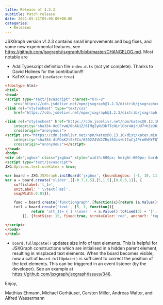 ```yaml
---
title: Release of 1.2.3
subtitle: Patch release
date: 2021-05-21T09:00:00+00:00
categories:
  - Releases
---
```


JSXGraph version v1.2.3 contains small improvements and bug fixes, and some new experimental features, see <https://github.com/jsxgraph/jsxgraph/blob/master/CHANGELOG.md>.
Most notable are

- Add Typescript definition file `index.d.ts` (not yet complete). Thanks to David Holmes for the contribution!!!
- KaTeX support (`useKatex:true`)

```html
<!doctype html>
<html>
<head>
<script type="text/javascript" charset="UTF-8"
    src="https://cdn.jsdelivr.net/npm/jsxgraph@1.2.3/distrib/jsxgraphcore.js"></script>
<link rel="stylesheet" type="text/css" 
    href="https://cdn.jsdelivr.net/npm/jsxgraph@1.2.3/distrib/jsxgraph.css" />

<link rel="stylesheet" href="https://cdn.jsdelivr.net/npm/katex@0.13.10/dist/katex.min.css" 
    integrity="sha384-0cCFrwW/0bAk1Z/6IMgIyNU3kfTcNirlObr4WjrUU7+hZeD6ravdYJ3kPWSeC31M" 
    crossorigin="anonymous">
<script src="https://cdn.jsdelivr.net/npm/katex@0.13.10/dist/katex.min.js" 
    integrity="sha384-dtFDxK2tSkECx/6302Z4VN2ZRqt6Gis+b1IwCjJPrn0kMYFQT9rbtyQWg5NFWAF7" 
    crossorigin="anonymous"></script>
</head>
<body>
<div id="jxgbox" class="jxgbox" style="width:600px; height:600px; border:1px solid black;"></div>
<script type="text/javascript">
JXG.Options.text.useKatex = true;

var board = JXG.JSXGraph.initBoard('jxgbox', {boundingbox: [-1, 10, 11, -2], axis: true});
var a = board.create('slider',[[-0.7,1.5],[5,1.5],[0,0.5,1]], {
    suffixlabel:'t_1=', 
    unitLabel: ' \\text{ ms}', 
    snapWidth:0.01}),

    func = board.create('functiongraph',[function(x){return (a.Value()*x*x)}], {strokeColor: "red"}),
    txt1 = board.create('text', [5, 1, function(){ 
            return 'a(t_1)= { 1 \\over ' + a.Value().toFixed(3) + '}';
        }], {fontSize: 15, fixed:true, strokeColor:'red', anchorY: 'top'});

</script>
</body>
</html>
```

- `board.fullUpdate()` updates size info of text elements. 
This is helpful for JSXGraph constructions which are initialised in a hidden parent element, resulting in misplaced text elements.
When the board becomes visible, now a call of `board.fullUpdate()` is sufficient to correct the position of the text elements. 
This can be triggered in an event listener (by the developer). See an example at <https://github.com/jsxgraph/jsxgraph/issues/348>.

Enjoy, 

Matthias Ehmann, Michael Gerhäuser, Carsten Miller, Andreas Walter, and Alfred Wassermann
